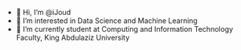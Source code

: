 - 👋 Hi, I’m @iJoud
- 👀 I’m interested in Data Science and Machine Learning
- 🌱 I’m currently student at Computing and Information Technology Faculty, King Abdulaziz University 

<!---
JoudMG/JoudMG is a ✨ special ✨ repository because its `README.md` (this file) appears on your GitHub profile.
You can click the Preview link to take a look at your changes.
--->
